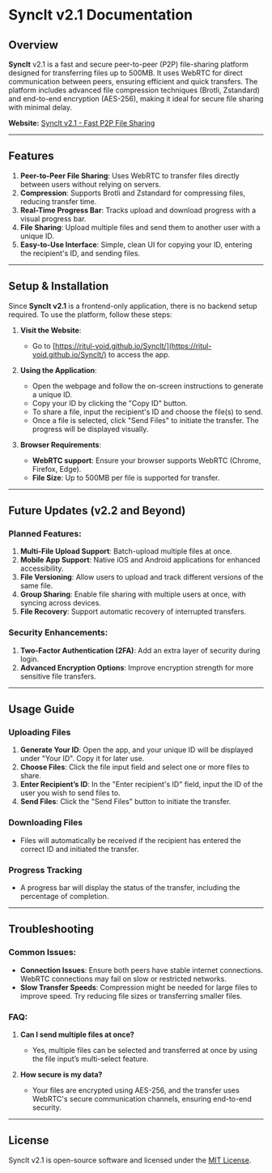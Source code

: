 # **Synclt v2.1 Documentation**

## Overview
**Synclt** v2.1 is a fast and secure peer-to-peer (P2P) file-sharing platform designed for transferring files up to 500MB. It uses WebRTC for direct communication between peers, ensuring efficient and quick transfers. The platform includes advanced file compression techniques (Brotli, Zstandard) and end-to-end encryption (AES-256), making it ideal for secure file sharing with minimal delay.

**Website:** [Synclt v2.1 - Fast P2P File Sharing](https://ritul-void.github.io/Synclt/)

---

## Features

1. **Peer-to-Peer File Sharing**: Uses WebRTC to transfer files directly between users without relying on servers.
2. **Compression**: Supports Brotli and Zstandard for compressing files, reducing transfer time.
3. **Real-Time Progress Bar**: Tracks upload and download progress with a visual progress bar.
4. **File Sharing**: Upload multiple files and send them to another user with a unique ID.
5. **Easy-to-Use Interface**: Simple, clean UI for copying your ID, entering the recipient's ID, and sending files.

---

## Setup & Installation

Since **Synclt v2.1** is a frontend-only application, there is no backend setup required. To use the platform, follow these steps:

1. **Visit the Website**:
   - Go to [https://ritul-void.github.io/Synclt/](https://ritul-void.github.io/Synclt/) to access the app.

2. **Using the Application**:
   - Open the webpage and follow the on-screen instructions to generate a unique ID.
   - Copy your ID by clicking the "Copy ID" button.
   - To share a file, input the recipient's ID and choose the file(s) to send.
   - Once a file is selected, click "Send Files" to initiate the transfer. The progress will be displayed visually.
   
3. **Browser Requirements**:
   - **WebRTC support**: Ensure your browser supports WebRTC (Chrome, Firefox, Edge).
   - **File Size**: Up to 500MB per file is supported for transfer.

---

## Future Updates (v2.2 and Beyond)

### Planned Features:
1. **Multi-File Upload Support**: Batch-upload multiple files at once.
2. **Mobile App Support**: Native iOS and Android applications for enhanced accessibility.
3. **File Versioning**: Allow users to upload and track different versions of the same file.
4. **Group Sharing**: Enable file sharing with multiple users at once, with syncing across devices.
5. **File Recovery**: Support automatic recovery of interrupted transfers.

### Security Enhancements:
1. **Two-Factor Authentication (2FA)**: Add an extra layer of security during login.
2. **Advanced Encryption Options**: Improve encryption strength for more sensitive file transfers.

---

## Usage Guide

### Uploading Files
1. **Generate Your ID**: Open the app, and your unique ID will be displayed under "Your ID". Copy it for later use.
2. **Choose Files**: Click the file input field and select one or more files to share.
3. **Enter Recipient’s ID**: In the "Enter recipient's ID" field, input the ID of the user you wish to send files to.
4. **Send Files**: Click the "Send Files" button to initiate the transfer.

### Downloading Files
- Files will automatically be received if the recipient has entered the correct ID and initiated the transfer.

### Progress Tracking
- A progress bar will display the status of the transfer, including the percentage of completion.

---

## Troubleshooting

### Common Issues:
- **Connection Issues**: Ensure both peers have stable internet connections. WebRTC connections may fail on slow or restricted networks.
- **Slow Transfer Speeds**: Compression might be needed for large files to improve speed. Try reducing file sizes or transferring smaller files.

### FAQ:
1. **Can I send multiple files at once?**
   - Yes, multiple files can be selected and transferred at once by using the file input’s multi-select feature.
   
2. **How secure is my data?**
   - Your files are encrypted using AES-256, and the transfer uses WebRTC's secure communication channels, ensuring end-to-end security.

---

## License

Synclt v2.1 is open-source software and licensed under the [MIT License](https://opensource.org/licenses/MIT).

